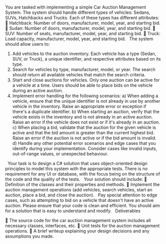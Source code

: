 You are tasked with implementing a simple Car Auction Management System. The system
should handle different types of vehicles: Sedans, SUVs, Hatchbacks and Trucks.
Each of these types has different attributes:
 Hatchback: Number of doors, manufacturer, model, year, and starting bid.
 Sudan: Number of doors, manufacturer, model, year, and starting bid.
 SUV: Number of seats, manufacturer, model, year, and starting bid.
 Truck: Load capacity, manufacturer, model, year, and starting bid.
 
The system should allow users to:
1. Add vehicles to the auction inventory. Each vehicle has a type (Sedan, SUV, or Truck),
a unique identifier, and respective attributes based on its type.
2. Search for vehicles by type, manufacturer, model, or year. The search should return
all available vehicles that match the search criteria.
3. Start and close auctions for vehicles. Only one auction can be active for a vehicle at a
time. Users should be able to place bids on the vehicle during an active auction.
4. Implement error handling for the following scenarios:
a) When adding a vehicle, ensure that the unique identifier is not already in use
by another vehicle in the inventory. Raise an appropriate error or exception if
there&#39;s a duplicate identifier.
b) When starting an auction, verify that the vehicle exists in the inventory and is
not already in an active auction. Raise an error if the vehicle does not exist or
if it&#39;s already in an auction.
c) When placing a bid, validate that the auction for the given vehicle is active
and that the bid amount is greater than the current highest bid. Raise an
error if the auction is not active or if the bid amount is invalid.
d) Handle any other potential error scenarios and edge cases that you identify
during your implementation. Consider cases like invalid inputs, out-of-range
values, or unexpected behaviour.

 
Your task is to design a C# solution that uses object-oriented design principles to model this
system with the appropriate tests. There is no requirement for any UI or database, with the
focus being on the structure of the code and the quality of the tests.
 
Your solution should include:
 Definition of the classes and their properties and methods.
 Implement the auction management operations (add vehicles, search vehicles, start
an auction, place a bid, and close the auction).
 
Pay special attention to edge cases, such as attempting to bid on a vehicle that doesn&#39;t have
an active auction.
Please ensure that your code is clean and efficient. You should aim for a solution that is easy
to understand and modify.
 
Deliverables

 The source code for the car auction management system includes all necessary
classes, interfaces, etc.
 Unit tests for the auction management operations.
 A brief writeup explaining your design decisions and any assumptions you made.
